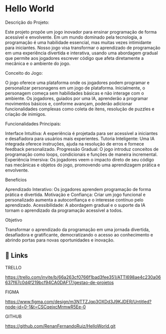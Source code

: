 
# Hello World

Descrição do Projeto:

Este projeto propõe um jogo inovador para ensinar programação de forma acessível e envolvente. Em um mundo dominado pela tecnologia, a programação é uma habilidade essencial, mas muitas vezes intimidante para iniciantes. Nosso jogo visa transformar o aprendizado de programação em uma experiência divertida e interativa, usando uma abordagem gradual que permite aos jogadores escrever código que afeta diretamente a mecânica e o ambiente do jogo.


Conceito do Jogo:

O jogo oferece uma plataforma onde os jogadores podem programar e personalizar personagens em um jogo de plataforma. Inicialmente, o personagem começa sem habilidades básicas e não interage com o ambiente. Os jogadores, guiados por uma IA, aprenderão a programar movimentos básicos e, conforme avançam, poderão adicionar funcionalidades complexas como coleta de itens, resolução de puzzles e criação de inimigos.

Funcionalidades Principais:

Interface Intuitiva: A experiência é projetada para ser acessível a iniciantes e desafiadora para usuários mais experientes.
Tutoria Inteligente: Uma IA integrada oferece instruções, ajuda na resolução de erros e fornece feedback personalizado.
Progressão Gradual: O jogo introduz conceitos de programação como loops, condicionais e funções de maneira incremental.
Experiência Imersiva: Os jogadores veem o impacto direto de seu código nas mecânicas e objetos do jogo, promovendo uma aprendizagem prática e envolvente.

Benefícios

Aprendizado Interativo: Os jogadores aprendem programação de forma prática e divertida.
Motivação e Confiança: Criar um jogo funcional e personalizado aumenta a autoconfiança e o interesse contínuo pelo aprendizado.
Acessibilidade: A abordagem gradual e o suporte da IA tornam o aprendizado da programação acessível a todos.

Objetivo

Transformar o aprendizado da programação em uma jornada divertida, desafiadora e gratificante, democratizando o acesso ao conhecimento e abrindo portas para novas oportunidades e inovação.

## 🔗 Links
TRELLO

https://trello.com/invite/b/66a263cf0766f1bad3fee351/ATTI698ae4c230a06637f67c0d4f219bcf94CA0DAF17/gestao-de-projetos

FIGMA

https://www.figma.com/design/m3NTTZJqp3OXDd3J9KJDER/Untitled?node-id=0-1&t=CSCqejxcMrmwR5Ee-0


GITHUB

https://github.com/RenanFernandoRuiz/HelloWorld.git
